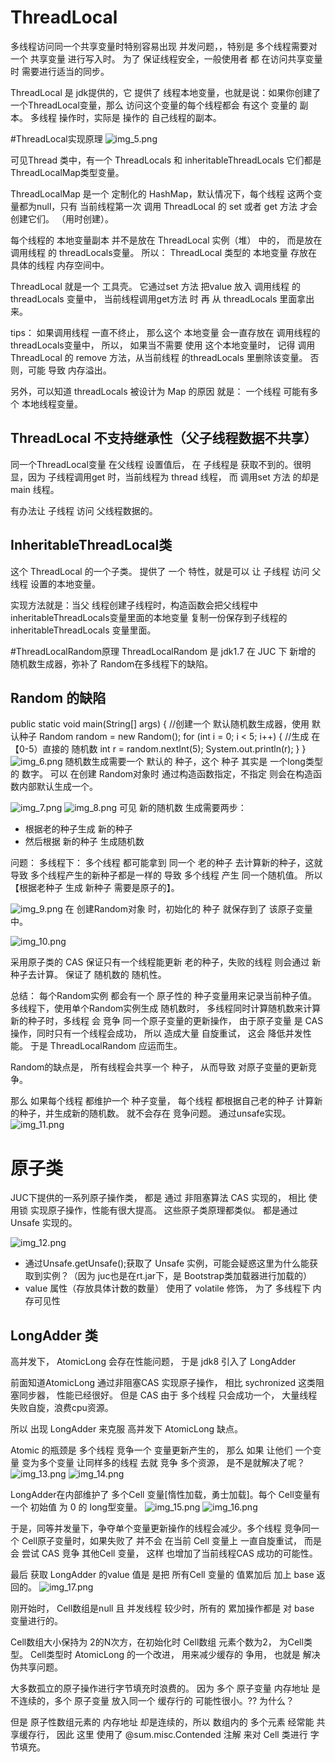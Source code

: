 # ThreadLocal
多线程访问同一个共享变量时特别容易出现 并发问题，，特别是 多个线程需要对一个 共享变量 进行写入时。
为了 保证线程安全，一般使用者 都 在访问共享变量时 需要进行适当的同步。

ThreadLocal 是 jdk提供的，它 提供了 线程本地变量，也就是说：如果你创建了一个ThreadLocal变量，那么
访问这个变量的每个线程都会 有这个 变量的 副本。 多线程 操作时，实际是 操作的 自己线程的副本。


#ThreadLocal实现原理
![img_5.png](img_5.png)

可见Thread 类中，有一个 ThreadLocals 和 inheritableThreadLocals 它们都是 ThreadLocalMap类型变量。

ThreadLocalMap 是一个 定制化的 HashMap，默认情况下，每个线程  这两个变量都为null，只有 当前线程第一次
调用 ThreadLocal 的 set 或者 get 方法 才会创建它们。 （用时创建）。



每个线程的 本地变量副本  并不是放在 ThreadLocal 实例（堆） 中的， 而是放在 调用线程 的 threadLocals变量。
所以： ThreadLocal 类型的 本地变量 存放在 具体的线程 内存空间中。 

ThreadLocal 就是一个 工具壳。 它通过set 方法 把value 放入 调用线程 的 threadLocals 变量中， 当前线程调用get方法
时 再 从 threadLocals 里面拿出来。

tips： 如果调用线程 一直不终止， 那么这个 本地变量 会一直存放在  调用线程的 threadLocals变量中，
所以， 如果当不需要 使用 这个本地变量时， 记得 调用ThreadLocal 的 remove 方法，从当前线程 的threadLocals 里删除该变量。
否则，可能 导致 内存溢出。


另外，可以知道 threadLocals 被设计为 Map 的原因 就是：  一个线程 可能有多个 本地线程变量。

## ThreadLocal 不支持继承性（父子线程数据不共享）

同一个ThreadLocal变量 在父线程 设置值后， 在 子线程是 获取不到的。很明显，因为 子线程调用get 时，当前线程为 thread 线程，
而 调用set 方法 的却是 main 线程。 

有办法让 子线程 访问 父线程数据的。

## InheritableThreadLocal类

这个 ThreadLocal 的一个子类。 提供了 一个 特性，就是可以 让 子线程 访问 父线程 设置的本地变量。

实现方法就是：当父 线程创建子线程时，构造函数会把父线程中 inheritableThreadLocals变量里面的本地变量 复制一份保存到子线程的 inheritableThreadLocals 变量里面。

#ThreadLocalRandom原理
ThreadLocalRandom 是 jdk1.7  在 JUC 下 新增的 随机数生成器，弥补了 Random在多线程下的缺陷。

## Random 的缺陷

public static void main(String[] args) {
    //创建一个 默认随机数生成器，使用 默认种子
    Random random = new Random();
    for (int i = 0; i < 5; i++) {
        //生成 在 【0-5）直接的 随机数
        int r = random.nextInt(5);
        System.out.println(r);
    }
}
![img_6.png](img_6.png)
随机数生成需要一个 默认的 种子，这个 种子 其实是 一个long类型的 数字。
可以 在创建 Random对象时 通过构造函数指定，不指定 则会在构造函数内部默认生成一个。

![img_7.png](img_7.png)
![img_8.png](img_8.png)
可见 新的随机数 生成需要两步：
- 根据老的种子生成 新的种子
- 然后根据 新的种子 生成随机数


问题：
多线程下： 多个线程 都可能拿到 同一个 老的种子 去计算新的种子，这就导致 多个线程产生的新种子都是一样的
导致 多个线程 产生 同一个随机值。  所以 【根据老种子 生成 新种子 需要是原子的】。

![img_9.png](img_9.png)
在 创建Random对象 时，初始化的 种子  就保存到了 该原子变量中。

![img_10.png](img_10.png)

采用原子类的 CAS 保证只有一个线程能更新 老的种子，失败的线程 则会通过 新种子去计算。
保证了 随机数的 随机性。

总结：
每个Random实例 都会有一个 原子性的 种子变量用来记录当前种子值。 多线程下，使用单个Random实例生成
随机数时， 多线程同时计算随机数来计算新的种子时，多线程 会 竞争 同一个原子变量的更新操作， 由于原子变量
是 CAS 操作，同时只有一个线程会成功， 所以 造成大量 自旋重试， 这会 降低并发性能。
于是 ThreadLocalRandom 应运而生。

Random的缺点是， 所有线程会共享一个 种子， 从而导致 对原子变量的更新竞争。

那么 如果每个线程 都维护一个 种子变量， 每个线程 都根据自己老的种子 计算新的种子，并生成新的随机数。
就不会存在 竞争问题。 通过unsafe实现。
![img_11.png](img_11.png)



# 原子类

JUC下提供的一系列原子操作类， 都是 通过 非阻塞算法 CAS 实现的， 相比 使用锁 实现原子操作，性能有很大提高。
这些原子类原理都类似。 都是通过 Unsafe 实现的。

![img_12.png](img_12.png)

- 通过Unsafe.getUnsafe();获取了 Unsafe 实例，可能会疑惑这里为什么能获取到实例？（因为 juc也是在rt.jar下，是 Bootstrap类加载器进行加载的）
- value 属性（存放具体计数的数量） 使用了 volatile 修饰， 为了 多线程下 内存可见性 


## LongAdder 类
高并发下， AtomicLong 会存在性能问题， 于是 jdk8 引入了 LongAdder

前面知道AtomicLong 通过非阻塞CAS 实现原子操作， 相比 sychronized 这类阻塞同步器， 性能已经很好。
但是 CAS 由于 多个线程 只会成功一个， 大量线程失败自旋，浪费cpu资源。


所以 出现 LongAdder 来克服 高并发下 AtomicLong 缺点。

Atomic 的瓶颈是 多个线程 竞争一个 变量更新产生的，  那么 如果 让他们 一个变量 变为多个变量
让同样多的线程 去就 竞争 多个资源， 是不是就解决了呢？
![img_13.png](img_13.png)
![img_14.png](img_14.png)

LongAdder在内部维护了 多个Cell 变量[惰性加载，勇士加载]。每个 Cell变量有一个 初始值 为 0 的 long型变量。
![img_15.png](img_15.png)
![img_16.png](img_16.png)

于是，同等并发量下，争夺单个变量更新操作的线程会减少。多个线程 竞争同一个 Cell原子变量时，如果失败了
并不会 在当前 Cell 变量上 一直自旋重试， 而是会 尝试 CAS 竞争 其他Cell 变量， 这样 也增加了当前线程CAS
成功的可能性。

最后 获取 LongAdder 的value 值是 是把 所有Cell 变量的 值累加后 加上 base 返回的。
![img_17.png](img_17.png)

刚开始时， Cell数组是null 且 并发线程 较少时，所有的 累加操作都是 对 base 变量进行的。

Cell数组大小保持为 2的N次方，在初始化时 Cell数组 元素个数为2， 为Cell类型。
Cell类型时 AtomicLong 的一个改进， 用来减少缓存的 争用，  也就是 解决 伪共享问题。

大多数孤立的原子操作进行字节填充时浪费的。
因为 多个 原子变量 内存地址 是不连续的，多个 原子变量 放入同一个 缓存行的 可能性很小。?? 为什么？

但是 原子性数组元素的 内存地址 却是连续的，所以 数组内的 多个元素 经常能 共享缓存行，
因此 这里 使用了  @sum.misc.Contended 注解 来对 Cell 类进行 字节填充。





